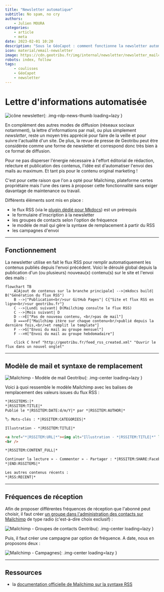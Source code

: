 ```yaml
---
title: "Newsletter automatique"
subtitle: No spam, no cry
authors:
    - Julien MOURA
categories:
    - article
    - meta
date: 2023-02-01 10:20
description: "Sous le GéoCapot : comment fonctionne la newsletter automatique du site Geotribu."
icon: material/email-newsletter
image: https://cdn.geotribu.fr/img/internal/newsletter/newsletter_mailchimp_template.png
robots: index, follow
tags:
    - coulisses
    - GéoCapot
    - newsletter
---
```


# Lettre d'informations automatisée

![icône newsletter](https://cdn.geotribu.fr/img/logos-icones/divers/newsletter.webp "icône newsletter"){: .img-rdp-news-thumb loading=lazy }

En complément des autres modes de diffusion (réseaux sociaux notamment), la lettre d'informations par mail, ou plus simplement _newsletter_, reste un moyen très apprécié pour faire de la veille et pour suivre l'actualité d'un site. De plus, la revue de presse de Geotribu peut être considérée comme une forme de newsletter et correspond donc très bien à ce format de diffusion.

Pour ne pas disperser l'énergie nécessaire à l'effort éditorial de rédaction, relecture et publication des contenus, l'idée est d'automatiser l'envoi des mails au maximum. Et tant pis pour le contenu original marketing !

C'est pour cette raison que l'on a opté pour Mailchimp, plateforme certes propriétaire mais l'une des rares à proposer cette fonctionnalité sans exiger davantage de maintenance ou travail.

Différents éléments sont mis en place :

- le flux RSS (via le [plugin dédié pour Mkdocs](https://github.com/Guts/mkdocs-rss-plugin)) est un prérequis
- le formulaire d'inscription à la newsletter
- les groupes de contacts selon l'option de fréquence
- le modèle de mail qui gère la syntaxe de remplacement à partir du RSS
- les campagnes d'envoi

----

## Fonctionnement

La newsletter utilise en fait le flux RSS pour remplir automatiquement les contenus publiés depuis l'envoi précédent. Voici le déroulé global depuis la publication d'un (ou plusieurs) nouveau(x) contenu(s) sur le site et l'envoi des mails :

```mermaid
flowchart TB
    A[Ajout de contenus sur la branche principale] -->|mkdocs build| B("Génération du flux RSS")
    B -->|"Publication<br/>sur GitHub Pages"| C{"Site et flux RSS en ligne<br/>sur geotribu.fr"}
    C -->|Lundi suivant| D(Mailchimp consulte le flux RSS)
    C -->|Mois suivant| D
    D -->E["Pas de nouveau contenu, <br/>pas de mail"]
    D ===>F["Mailchimp itère sur chaque contenu<br/>publié depuis la dernière fois,<br/>et remplit le template"]
    F -->G["Envoi du mail au groupe mensuel"]
    F -->H["Envoi du mail au groupe hebdomadaire"]

    click C href "http://geotribu.fr/feed_rss_created.xml" "Ouvrir le flux dans un nouvel onglet"
```

----

## Modèle de mail et syntaxe de remplacement

![Mailchimp - Modèle de mail Geotribu](https://cdn.geotribu.fr/img/internal/newsletter/newsletter_mailchimp_template.png){: .img-center loading=lazy }

Voici à quoi ressemble le modèle Mailchimp avec les balises de remplacement des valeurs issues du flux RSS :

```html
*|RSSITEMS:|*
*|RSSITEM:TITLE|*
Publié le *|RSSITEM:DATE:d/m/Y|* par *|RSSITEM:AUTHOR|*

🏷 Mots-clés : *|RSSITEM:CATEGORIES|*

Illustration - *|RSSITEM:TITLE|*

<a href="*|RSSITEM:URL|*"><img alt="Illustration - *|RSSITEM:TITLE|*" loading="lazy" src="*|RSSITEM:ENCLOSURE_URL|*" title="Illustration - *|RSSITEM:TITLE|*" width="100%" /></a>
<br />

*|RSSITEM:CONTENT_FULL|*

Continuer la lecture » - Commenter » - Partager : *|RSSITEM:SHARE:Facebook,LinkedIn,Reddit,Twitter|*
*|END:RSSITEMS|*

Les autres contenus récents :
*|RSS:RECENT|*
```

----

## Fréquences de réception

Afin de proposer différentes fréquences de réception que l'abonné peut choisir, il faut créer [un groupe dans l'administration des contacts sur Mailchimp](https://us5.admin.mailchimp.com/lists/dashboard/groups?id=491210) de type radio (c'est-à-dire choix exclusif) :

![Mailchimp - Groupes de contacts Geotribu](https://cdn.geotribu.fr/img/internal/newsletter/newsletter_mailchimp_groupes_frequence.png){: .img-center loading=lazy }

Puis, il faut créer une campagne par option de fréquence. A date, nous en proposons deux :

![Mailchimp - Campagnes](https://cdn.geotribu.fr/img/internal/newsletter/newsletter_mailchimp_campagnes.webp){: .img-center loading=lazy }

----

## Ressources

- la [documentation officielle de Mailchimp sur la syntaxe RSS](https://mailchimp.com/fr/help/rss-merge-tags/)
